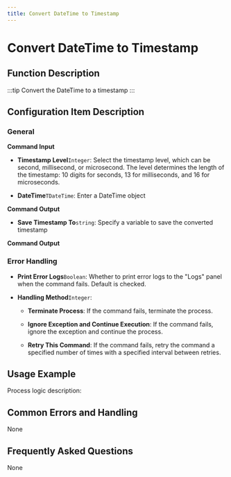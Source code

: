 ```yaml
---
title: Convert DateTime to Timestamp
---
```


# Convert DateTime to Timestamp

## Function Description

:::tip 
Convert the DateTime to a timestamp
:::

## Configuration Item Description

### General

**Command Input**

- **Timestamp Level**`Integer`: Select the timestamp level, which can be second, millisecond, or microsecond. The level determines the length of the timestamp: 10 digits for seconds, 13 for milliseconds, and 16 for microseconds.

- **DateTime**`TDateTime`: Enter a DateTime object


**Command Output**

- **Save Timestamp To**`string`: Specify a variable to save the converted timestamp


**Command Output**

### Error Handling

- **Print Error Logs**`Boolean`: Whether to print error logs to the "Logs" panel when the command fails. Default is checked. 

- **Handling Method**`Integer`:

    - **Terminate Process**: If the command fails, terminate the process.

    - **Ignore Exception and Continue Execution**: If the command fails, ignore the exception and continue the process.

    - **Retry This Command**: If the command fails, retry the command a specified number of times with a specified interval between retries.

## Usage Example

Process logic description:

## Common Errors and Handling

None

## Frequently Asked Questions

None

